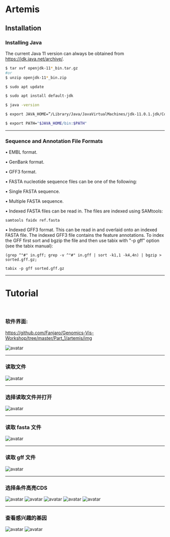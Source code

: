 # Artemis

## Installation 

### Installing Java
The current Java 11 version can always be obtained from https://jdk.java.net/archive/. 

```sh
$ tar xvf openjdk-11*_bin.tar.gz
#or
$ unzip openjdk-11*_bin.zip

$ sudo apt update

$ sudo apt install default-jdk

$ java -version

$ export JAVA_HOME=”/Library/Java/JavaVirtualMachines/jdk-11.0.1.jdk/Contents/Home”

$ export PATH="$JAVA_HOME/bin:$PATH"
```
---


### Sequence and Annotation File Formats

•     EMBL format.
 
•     GenBank format.
 
•     GFF3 format. 
 
•     FASTA nucleotide sequence files can be one of the following:
 
•      Single FASTA sequence.
 
•      Multiple FASTA sequence. 
 
•      Indexed FASTA files can be read in. The files are indexed using SAMtools:

```
samtools faidx ref.fasta
```

•     Indexed GFF3 format. This can be read in and overlaid onto an indexed FASTA file. The indexed GFF3 file contains the feature annotations. To index the GFF first sort and bgzip the file and then use tabix with "-p gff" option (see the tabix manual):
 ```
(grep ^"#" in.gff; grep -v ^"#" in.gff | sort -k1,1 -k4,4n) | bgzip >
sorted.gff.gz;
 ```
 ```
tabix -p gff sorted.gff.gz
 ```
 ---
# Tutorial
<br>

### 软件界面:

https://github.com/Fanjaro/Genomics-Vis-Workshop/tree/master/Part_1/artemis/img

![avatar](https://github.com/Fanjaro/Genomics-Vis-Workshop/tree/master/Part_1/artemis/img/artemis_splash.png)
<hr>

### 读取文件
![avatar](https://github.com/Fanjaro/Genomics-Vis-Workshop/tree/master/Part_1/artemis/img/artemis_cdspred0.png)
<hr>

### 选择读取文件并打开
![avatar](https://github.com/Fanjaro/Genomics-Vis-Workshop/tree/master/Part_1/artemis/img/artemis_files.png)
<hr>

### 读取 fasta 文件
![avatar](https://github.com/Fanjaro/Genomics-Vis-Workshop/tree/master/Part_1/artemis/img/artemis_loaded_seq.png)
<hr>

### 读取 gff 文件
![avatar](https://github.com/Fanjaro/Genomics-Vis-Workshop/tree/master/Part_1/artemis/img/artemis_loaded_contigs.png)
<hr>

### 选择条件高亮CDS
![avatar](https://github.com/Fanjaro/Genomics-Vis-Workshop/tree/master/Part_1/artemis/img/artemis_orf0.png)
![avatar](https://github.com/Fanjaro/Genomics-Vis-Workshop/tree/master/Part_1/artemis/img/artemis_orf1.png)
![avatar](https://github.com/Fanjaro/Genomics-Vis-Workshop/tree/master/Part_1/artemis/img/artemis_orf2.png)
![avatar](https://github.com/Fanjaro/Genomics-Vis-Workshop/tree/master/Part_1/artemis/img/artemis_orf3.png)
![avatar](https://github.com/Fanjaro/Genomics-Vis-Workshop/tree/master/Part_1/artemis/img/artemis_orf4.png)
<hr>

### 查看感兴趣的基因
![avatar](https://github.com/Fanjaro/Genomics-Vis-Workshop/tree/master/Part_1/artemis/img/artemis_orf5.png)
![avatar](https://github.com/Fanjaro/Genomics-Vis-Workshop/tree/master/Part_1/artemis/img/artemis_orf6.png)